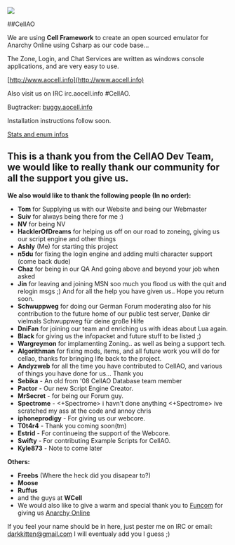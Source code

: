 ![](https://raw.github.com/Algorithman/TestCellAO/master/CellAO%20Logo%20small.png)

##CellAO

We are using **Cell Framework** to create an open sourced emulator for Anarchy Online using Csharp as our code base... 

The Zone, Login, and Chat Services are written as windows console applications, and are very easy to use. 

[http://www.aocell.info](http://www.aocell.info)

Also visit us on IRC irc.aocell.info #CellAO.

Bugtracker: [buggy.aocell.info](http://buggy.aocell.info)

Installation instructions follow soon.

[Stats and enum infos](/CellAO/Documentation/Index.md)

## This is a thank you from the CellAO Dev Team, we would like to really thank our community for all the support you give us. ##

**We also would like to thank the following people (In no order):**

- **Tom** for Supplying us with our Website and being our Webmaster
- **Suiv** for always being there for me :)
- **NV** for being NV 
- **HacklerOfDreams** for helping us off on our road to zoneing, giving us our script engine and other things
- **Ashly** (Me) for starting this project
- **n5du** for fixing the login engine and adding multi character support (come back dude)
- **Chaz** for being in our QA And going above and beyond your job when asked 
- **Jin** for leaving and joining MSN soo much you flood us with the quit and relogin msgs ;)  And for all the help you have given us.. Hope you return soon.
- **Schwuppweg** for doing our German Forum moderating also for his contribution to the future home of our public test server, Danke dir vielmals Schwuppweg für deine große Hilfe
- **DniFan** for joining our team and enriching us with ideas about Lua again.
- **Black** for giving us the infopacket and future stuff to be listed ;)
- **Wargreymon** for implamenting Zoning.. as well as being a support tech.
- **Algorithman** for fixing mods, items, and all future work you will do for cellao, thanks for bringing life back to the project.
- **Andyzweb** for all the time you have contributed to CellAO, and various of things you have done for us... Thank you
- **Sebika** - An old from '08 CellAO Database team member
- **Pactor** - Our new Script Engine Creator.
- **MrSecret** - for being our Forum guy.
- **Spectrome** - <+Spectrome> i havn't done anything <+Spectrome> ive scratched my ass at the code and annoy chris
- **iphoneprodigy** - For giving us our webcore.
- **T0t4r4** - Thank you coming soon(tm)
- **Estrid** - For continueing the support of the Webcore.
- **Swifty** - For contributing Example Scripts for CellAO. 
- **Kyle873** -  Note to come later 

**Others:**

- **Freebs** (Where the heck did you disapear to?)
- **Moose**
- **Ruffus**
- and the guys at **WCell**
- We would also like to give a warm and special thank you to [Funcom](http://www.funcom.com) for giving us [Anarchy Online](http://www.anarchy-online.com)


If you feel your name should be in here, just pester me on IRC or email: darkkitten@gmail.com I will eventualy add you I guess ;)
